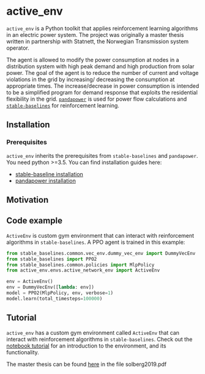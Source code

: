 # active_env
`active_env` is a Python toolkit that applies
reinforcement learning algorithms in an electric power system. The project was
originally a master thesis written in partnership with Statnett,
the Norwegian Transmission system operator.

The agent is allowed to modify the power consumption at nodes in a
distribution system with high peak demand and high production from solar power.
The goal of the agent is to reduce the number of current and
voltage violations in the grid by increasing/ decreasing the consumption
at appropriate times. The increase/decrease in power consumption is intended
to be a simplified program for demand response that exploits the residential
flexibility in the grid.
[`pandapower`](http://www.pandapower.org/) is used
for power flow calculations and
[`stable-baselines`](https://github.com/hill-a/stable-baselines)
 for reinforcement learning.


## Installation
### Prerequisites
`active_env` inherits the prerequisites from `stable-baselines` and `pandapower`.
 You need python >=3.5. You can find installation guides here:
- [stable-baseline installation](https://stable-baselines.readthedocs.io/en/master/guide/install.html#prerequisites)
- [pandapower installation](http://www.pandapower.org/start/)
## Motivation

## Code example
`ActiveEnv` is custom gym environment that can interact with reinforcement algorithms in `stable-baselines`. A PPO agent is trained in this example:

```python
from stable_baselines.common.vec_env.dummy_vec_env import DummyVecEnv
from stable_baselines import PPO2
from stable_baselines.common.policies import MlpPolicy
from active_env.envs.active_network_env import ActiveEnv

env = ActiveEnv()
env = DummyVecEnv([lambda: env])
model = PPO2(MlpPolicy, env, verbose=1)
model.learn(total_timesteps=100000)
```
## Tutorial
`active_env` has a custom gym environment called `ActiveEnv` that can interact
with reinforcement algorithms in `stable-baselines`. Check out the
[notebook tutorial](https://github.com/vegraux/master_thesis/blob/master/tutorials/active_env_tutorial.ipynb)
for an introduction to the environment, and its functionality.

The master thesis can be found [here](https://github.com/vegraux/master_thesis/tree/master/tutorials)
in the file solberg2019.pdf


